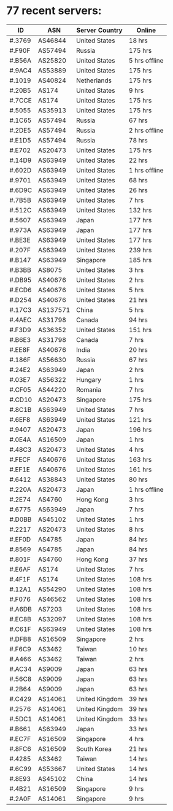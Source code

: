 # 77 recent servers:

| ID | ASN | Server Country | Online |
| ------ | ------ | ------ | ------ |
| #.3769 | AS46844 | United States | 18 hrs |
| #.F90F | AS57494 | Russia | 175 hrs |
| #.B56A | AS25820 | United States | 5 hrs offline |
| #.9AC4 | AS53889 | United States | 175 hrs |
| #.1019 | AS40824 | Netherlands | 175 hrs |
| #.20B5 | AS174 | United States | 9 hrs |
| #.7CCE | AS174 | United States | 175 hrs |
| #.5055 | AS35913 | United States | 175 hrs |
| #.1C65 | AS57494 | Russia | 67 hrs |
| #.2DE5 | AS57494 | Russia | 2 hrs offline |
| #.E1D5 | AS57494 | Russia | 78 hrs |
| #.E702 | AS20473 | United States | 175 hrs |
| #.14D9 | AS63949 | United States | 22 hrs |
| #.602D | AS63949 | United States | 1 hrs offline |
| #.9701 | AS63949 | United States | 68 hrs |
| #.6D9C | AS63949 | United States | 26 hrs |
| #.7B5B | AS63949 | United States | 7 hrs |
| #.512C | AS63949 | United States | 132 hrs |
| #.5607 | AS63949 | Japan | 177 hrs |
| #.973A | AS63949 | Japan | 177 hrs |
| #.BE3E | AS63949 | United States | 177 hrs |
| #.207F | AS63949 | United States | 239 hrs |
| #.B147 | AS63949 | Singapore | 185 hrs |
| #.B3BB | AS8075 | United States | 3 hrs |
| #.DB95 | AS40676 | United States | 2 hrs |
| #.ECD6 | AS40676 | United States | 5 hrs |
| #.D254 | AS40676 | United States | 21 hrs |
| #.17C3 | AS137571 | China | 5 hrs |
| #.4AEC | AS31798 | Canada | 94 hrs |
| #.F3D9 | AS36352 | United States | 151 hrs |
| #.B6E3 | AS31798 | Canada | 7 hrs |
| #.EE8F | AS40676 | India | 20 hrs |
| #.186F | AS56630 | Russia | 67 hrs |
| #.24E2 | AS63949 | Japan | 2 hrs |
| #.03E7 | AS56322 | Hungary | 1 hrs |
| #.CF05 | AS44220 | Romania | 7 hrs |
| #.CD10 | AS20473 | Singapore | 175 hrs |
| #.8C1B | AS63949 | United States | 7 hrs |
| #.6EF8 | AS63949 | United States | 121 hrs |
| #.9407 | AS20473 | Japan | 196 hrs |
| #.0E4A | AS16509 | Japan | 1 hrs |
| #.48C3 | AS20473 | United States | 4 hrs |
| #.FECF | AS40676 | United States | 163 hrs |
| #.EF1E | AS40676 | United States | 161 hrs |
| #.6412 | AS38843 | United States | 80 hrs |
| #.220A | AS20473 | Japan | 1 hrs offline |
| #.2E74 | AS4760 | Hong Kong | 3 hrs |
| #.6775 | AS63949 | Japan | 7 hrs |
| #.D0BB | AS45102 | United States | 1 hrs |
| #.2217 | AS20473 | United States | 8 hrs |
| #.EF0D | AS4785 | Japan | 84 hrs |
| #.8569 | AS4785 | Japan | 84 hrs |
| #.801F | AS4760 | Hong Kong | 37 hrs |
| #.E6AF | AS174 | United States | 7 hrs |
| #.4F1F | AS174 | United States | 108 hrs |
| #.12A1 | AS54290 | United States | 108 hrs |
| #.F076 | AS46562 | United States | 108 hrs |
| #.A6DB | AS7203 | United States | 108 hrs |
| #.EC8B | AS32097 | United States | 108 hrs |
| #.C61F | AS63949 | United States | 108 hrs |
| #.DFB8 | AS16509 | Singapore | 2 hrs |
| #.F6C9 | AS3462 | Taiwan | 10 hrs |
| #.A466 | AS3462 | Taiwan | 2 hrs |
| #.AC34 | AS9009 | Japan | 63 hrs |
| #.56C8 | AS9009 | Japan | 63 hrs |
| #.2B64 | AS9009 | Japan | 63 hrs |
| #.C429 | AS14061 | United Kingdom | 39 hrs |
| #.2576 | AS14061 | United Kingdom | 39 hrs |
| #.5DC1 | AS14061 | United Kingdom | 33 hrs |
| #.B661 | AS63949 | Japan | 33 hrs |
| #.EC7F | AS16509 | Singapore | 4 hrs |
| #.8FC6 | AS16509 | South Korea | 21 hrs |
| #.4285 | AS3462 | Taiwan | 14 hrs |
| #.6C99 | AS53667 | United States | 14 hrs |
| #.8E93 | AS45102 | China | 14 hrs |
| #.4B21 | AS16509 | Singapore | 9 hrs |
| #.2A0F | AS14061 | Singapore | 9 hrs |

